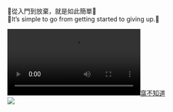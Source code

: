 🍞從入門到放棄，就是如此簡單🍞  
🍞It’s simple to go from getting started to giving up.🍞

[![窩不知道](https://user-images.githubusercontent.com/31535588/177047579-d8432bbe-dd97-42bc-9a59-9369ebc30b78.mov)](https://user-images.githubusercontent.com/31535588/177047579-d8432bbe-dd97-42bc-9a59-9369ebc30b78.mov)  
![](https://count.getloli.com/get/@hsiaoseanhs?theme=rule34.xxx)

